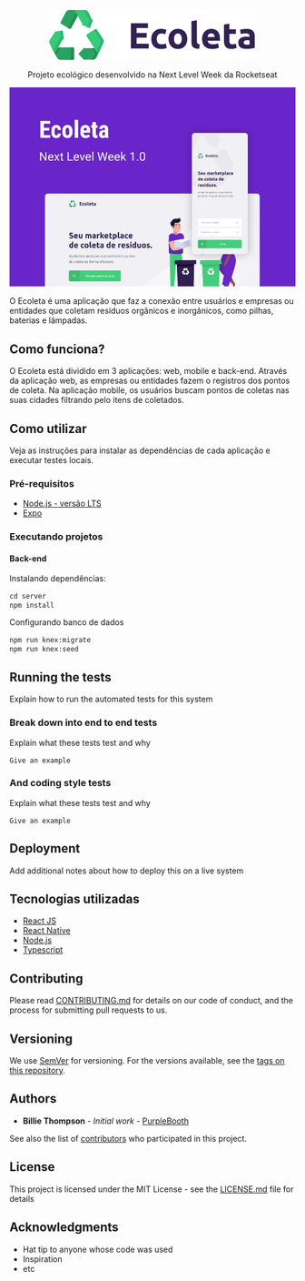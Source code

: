 <p align="center">
  <img src="/web/src/assets/logo.svg">
</p>
<p align="center">
  Projeto ecológico desenvolvido na Next Level Week da Rocketseat
</p>
<p align="center">
  <img src="/NLW.jpeg">
</p>

O Ecoleta é uma aplicação que faz a conexão entre usuários e empresas ou entidades que coletam resíduos orgânicos e inorgânicos, como pilhas, baterias e lâmpadas.

## Como funciona?

O Ecoleta está dividido em 3 aplicações: web, mobile e back-end. Através da aplicação web, as empresas ou entidades fazem o registros dos pontos de coleta. Na aplicação mobile, os usuários buscam pontos de coletas nas suas cidades filtrando pelo itens de coletados. 

## Como utilizar

Veja as instruções para instalar as dependências de cada aplicação e executar testes locais.

### Pré-requisitos

* [Node.js - versão LTS](https://nodejs.org/en/download/)
* [Expo](https://expo.io/learn)

### Executando projetos

#### Back-end

Instalando dependências:
```
cd server
npm install
```

Configurando banco de dados

```
npm run knex:migrate
npm run knex:seed
```

## Running the tests

Explain how to run the automated tests for this system

### Break down into end to end tests

Explain what these tests test and why

```
Give an example
```

### And coding style tests

Explain what these tests test and why

```
Give an example
```

## Deployment

Add additional notes about how to deploy this on a live system

## Tecnologias utilizadas

* [React JS](https://pt-br.reactjs.org/)
* [React Native](https://reactnative.dev/)
* [Node.js](https://nodejs.org/en/)
* [Typescript](https://www.typescriptlang.org/)

## Contributing

Please read [CONTRIBUTING.md](https://gist.github.com/PurpleBooth/b24679402957c63ec426) for details on our code of conduct, and the process for submitting pull requests to us.

## Versioning

We use [SemVer](http://semver.org/) for versioning. For the versions available, see the [tags on this repository](https://github.com/your/project/tags). 

## Authors

* **Billie Thompson** - *Initial work* - [PurpleBooth](https://github.com/PurpleBooth)

See also the list of [contributors](https://github.com/your/project/contributors) who participated in this project.

## License

This project is licensed under the MIT License - see the [LICENSE.md](LICENSE.md) file for details

## Acknowledgments

* Hat tip to anyone whose code was used
* Inspiration
* etc

